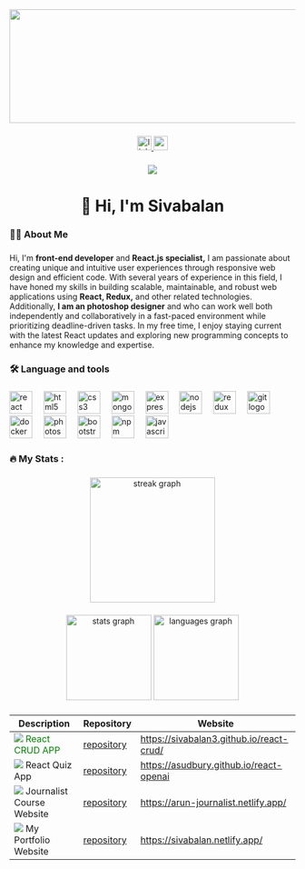 <div align="center">
  <img height="200" width="1000" src="https://media.licdn.com/dms/image/D4E16AQHnUTI0OtVZ9Q/profile-displaybackgroundimage-shrink_350_1400/0/1690042450301?e=1714608000&v=beta&t=bzAEmw2ecp_elfZz7GYqGZusEtBL80ic5vmelll4c_4"  />
</div>

###

<div align="center">
  <a href="https://www.linkedin.com/in/sivabalan-m-reactjsdeveloper/" target="_blank">
    <img src="https://img.shields.io/static/v1?message=LinkedIn&logo=linkedin&label=&color=0077B5&logoColor=white&labelColor=&style=for-the-badge" height="25" alt="linkedin logo"  />
  </a>
  <a href="sivabalanm205@gmail.com" target="_blank">
    <img src="https://img.shields.io/static/v1?message=Gmail&logo=gmail&label=&color=D14836&logoColor=white&labelColor=&style=for-the-badge" height="25" alt="gmail logo"  />
  </a>
</div>

###

<div align="center">
  <img src="https://visitor-badge.laobi.icu/badge?page_id=Sivabalan3.Sivabalan3&"  />
</div>

###

<h1 align="center">👋 Hi, I'm Sivabalan</h1>

###

<h3 align="left">👩‍💻  About Me</h3>

###

<p align="left">Hi, I'm <b>front-end developer</b> and <b>React.js specialist,</b> I am passionate about creating unique and intuitive user experiences through responsive web design and efficient code. With several years of experience in this field, I have honed my skills in building scalable, maintainable, and robust web applications using <b>React, Redux,</b> and other related technologies. Additionally, <b>I am an photoshop designer</b> and who can work well both independently and collaboratively in a fast-paced environment while prioritizing deadline-driven tasks. In my free time, I enjoy staying current with the latest React updates and exploring new programming concepts to enhance my knowledge and expertise.</p>

###

<h3 align="left">🛠 Language and tools</h3>

###

<div align="left">
  <img src="https://cdn.jsdelivr.net/gh/devicons/devicon/icons/react/react-original.svg" height="40" alt="react logo"  />
  <img width="12" />
  <img src="https://cdn.jsdelivr.net/gh/devicons/devicon/icons/html5/html5-original.svg" height="40" alt="html5 logo"  />
  <img width="12" />
  <img src="https://cdn.jsdelivr.net/gh/devicons/devicon/icons/css3/css3-original.svg" height="40" alt="css3 logo"  />
  <img width="12" />
  <img src="https://cdn.jsdelivr.net/gh/devicons/devicon/icons/mongodb/mongodb-original.svg" height="40" alt="mongodb logo"  />
  <img width="12" />
  <img src="https://cdn.jsdelivr.net/gh/devicons/devicon/icons/express/express-original.svg" height="40" alt="express logo"  />
  <img width="12" />
  <img src="https://cdn.jsdelivr.net/gh/devicons/devicon/icons/nodejs/nodejs-original.svg" height="40" alt="nodejs logo"  />
  <img width="12" />
  <img src="https://cdn.jsdelivr.net/gh/devicons/devicon/icons/redux/redux-original.svg" height="40" alt="redux logo"  />
  <img width="12" />
  <img src="https://cdn.jsdelivr.net/gh/devicons/devicon/icons/git/git-original.svg" height="40" alt="git logo"  />
  <img width="12" />
  <img src="https://cdn.jsdelivr.net/gh/devicons/devicon/icons/docker/docker-original.svg" height="40" alt="docker logo"  />
  <img width="12" />
  <img src="https://cdn.jsdelivr.net/gh/devicons/devicon/icons/photoshop/photoshop-plain.svg" height="40" alt="photoshop logo"  />
  <img width="12" />

  <img src="https://cdn.jsdelivr.net/gh/devicons/devicon/icons/bootstrap/bootstrap-original.svg" height="40" alt="bootstrap logo"  />
  <img width="12" />
  <img src="https://cdn.jsdelivr.net/gh/devicons/devicon/icons/npm/npm-original-wordmark.svg" height="40" alt="npm logo"  />
  <img width="12" />
  <img src="https://cdn.jsdelivr.net/gh/devicons/devicon/icons/javascript/javascript-original.svg" height="40" alt="javascript logo"  />
</div>

###

<h3 align="left">🔥   My Stats :</h3>

###

<div align="center">
  <img src="https://streak-stats.demolab.com?user=Sivabalan3&locale=en&mode=daily&theme=dark&hide_border=false&border_radius=5&order=3" height="220" alt="streak graph"  />
</div>





###

<div align="center">
  <img src="https://github-readme-stats.vercel.app/api?username=Sivabalan3&hide_title=false&hide_rank=false&show_icons=true&include_all_commits=true&count_private=true&disable_animations=false&theme=dracula&locale=en&hide_border=false&order=1" height="150" alt="stats graph"  />
  <img src="https://github-readme-stats.vercel.app/api/top-langs?username=Sivabalan3&locale=en&hide_title=false&layout=compact&card_width=320&langs_count=5&theme=dracula&hide_border=false&order=2" height="150" alt="languages graph"  />
</div>

###
| Description                                                              | Repository                                                                | Website                                                                           |
| ------------------------------------------------------------------------ | ------------------------------------------------------------------------- | --------------------------------------------------------------------------------- |
| ![](/assets/img/git-repository-line.svg)<span style="color: green"> React CRUD APP </span>                        | [repository](https://github.com/Sivabalan3/react-crud)                        | https://sivabalan3.github.io/react-crud/                                       |
| ![](/assets/img/git-repository-line.svg) React Quiz App                    | [repository](https://github.com/Sivabalan3/quiz-react)                    | https://asudbury.github.io/react-openai                                    |
| ![](/assets/img/git-repository-line.svg) Journalist Course Website       | [repository](https://github.com/Sivabalan3/avesa-intern)                    | https://arun-journalist.netlify.app/                           |
| ![](/assets/img/git-repository-line.svg) My Portfolio Website             | [repository](https://github.com/Sivabalan3/Portfolio_Full_Stack)              | https://sivabalan.netlify.app/                                
                                

